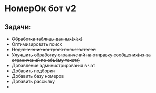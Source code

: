 # НомерОк бот v2
## Задачи:
- ~~Обработка таблицы данных(xlsx)~~
- Оптимизировать поиск
- ~~Подключение контроля пользователей~~
- ~~Улучшить обработку ограничений на отправку сообщения(из-за ограничений по объёму текста)~~
- Добавление администрирования в чат
- ~~Добавить подборки~~
- Добавить базу номеров
- Добавить рассылку
- 


